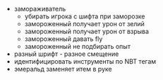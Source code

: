 
* замораживатель
  * убирать игрока с шифта при заморозке
  * замороженный получает урон от зелий
  * замороженный получает урон от взрыва
  * замороженный давать fly
  * замороженный не подбирать опыт
* разный шрифт - разное смещение
* идентифицировать инструменты по NBT тегам
* эмеральд заменяет итем в руке
